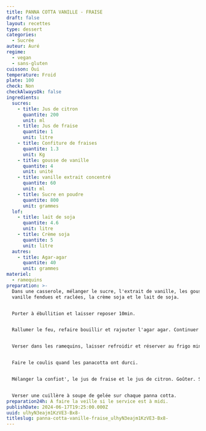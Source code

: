 ```yaml
---
title: PANNA COTTA VANILLE - FRAISE
draft: false
layout: recettes
type: dessert
categories:
  - Sucrée
auteur: Auré
regime:
  - vegan
  - sans-gluten
cuisson: Oui
temperature: Froid
plate: 100
check: Non
checkAlwaysOk: false
ingredients:
  sucres:
    - title: Jus de citron
      quantite: 200
      unit: ml
    - title: Jus de fraise
      quantite: 1
      unit: litre
    - title: Confiture de fraises
      quantite: 1.3
      unit: Kg
    - title: gousse de vanille
      quantite: 4
      unit: unité
    - title: vanille extrait concentré
      quantite: 60
      unit: ml
    - title: Sucre en poudre
      quantite: 800
      unit: grammes
  lof:
    - title: lait de soja
      quantite: 4.6
      unit: litre
    - title: Crème soja
      quantite: 5
      unit: litre
  autres:
    - title: Agar-agar
      quantite: 40
      unit: grammes
materiel:
  - ramequins
preparation: >-
  Dans une casserole, mélanger le sucre, l'extrait de vanille, les gousses de
  vanille fendues et raclées, la crème soja et le lait de soja.


  Porter à ébullition et laisser reposer 10min.


  Rallumer le feu, refaire bouillir et rajouter l'agar agar. Continuer à remuer pendant 2 min en ébullition puis couper le feu. Ôter les gousses.


  Verser dans les ramequins, laisser refroidir et réserver au frigo minimum 2H.


  Faire le coulis quand les panacotta ont durci.


  Mélanger la confiot', le jus de fraise et le jus de citron. Goûter. Si ça ne sent pas assez le citron, en rajouter.


  Verser une cuillère à soupe de gelée sur chaque panna cotta.
preparation24h: A faire la veille si le service est à midi.
publishDate: 2024-06-17T19:25:00.000Z
uuid: ulhyN3eajm1KzVE3-Bx8-
titleslug: panna-cotta-vanille-fraise_ulhyN3eajm1KzVE3-Bx8-
---
```

